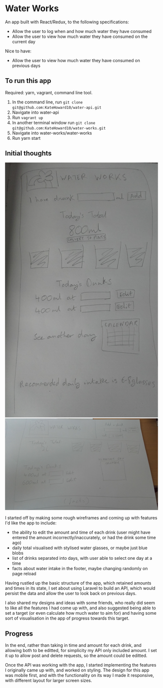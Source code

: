 # Water Works

An app built with React/Redux, to the following specifications:
- Allow the user to log when and how much water they have consumed
- Allow the user to view how much water they have consumed on the current day

Nice to have:

- Allow the user to view how much water they have consumed on previous days


## To run this app

Required: yarn, vagrant, command line tool.

1. In the command line, run ```git clone git@github.com:KateHoward10/water-api.git```
2. Navigate into water-api
3. Run ```vagrant up```
4. In another terminal window run ```git clone git@github.com:KateHoward10/water-works.git```
5. Navigate into water-works/water-works
6. Run yarn start


## Initial thoughts

![Mobile Design](water-works/src/img/mobile-design.jpg)
![Desktop Design](water-works/src/img/desktop-design.jpg)

I started off by making some rough wireframes and coming up with features I'd like the app to include:
- the ability to edit the amount and time of each drink (user might have entered the amount incorrectly/inaccurately, or had the drink some time ago)
- daily total visualised with stylised water glasses, or maybe just blue blobs
- list of drinks separated into days, with user able to select one day at a time
- facts about water intake in the footer, maybe changing randomly on page reload

Having rustled up the basic structure of the app, which retained amounts and times in its state, I set about using Laravel to build an API, which would persist the data and allow the user to look back on previous days.

I also shared my designs and ideas with some friends, who really did seem to like all the features I had come up with, and also suggested being able to set a target (or even calculate how much water to aim for) and having some sort of visualisation in the app of progress towards this target.

## Progress

In the end, rather than taking in time and amount for each drink, and allowing both to be editted, for simplicity my API only included amount. I set it up to allow post and delete requests, so the amount could be editted.

Once the API was working with the app, I started implementing the features I originally came up with, and worked on styling. The design for this app was mobile first, and with the functionality on its way I made it responsive, with different layout for larger screen sizes.
